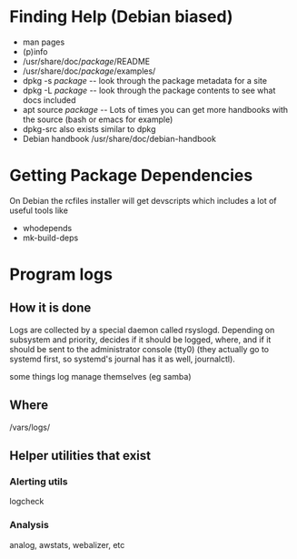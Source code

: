 # Finding Help (Debian biased)
* man pages
* (p)info
* /usr/share/doc/*package*/README
* /usr/share/doc/*package*/examples/
* dpkg -s *package* -- look through the package metadata for a site
* dpkg -L *package* -- look through the package contents to see what docs included
* apt source *package* -- Lots of times you can get more handbooks with the source (bash or emacs for example)
* dpkg-src also exists similar to dpkg
* Debian handbook /usr/share/doc/debian-handbook

# Getting Package Dependencies
On Debian the rcfiles installer will get devscripts which includes a lot of useful tools like
* whodepends
* mk-build-deps

# Program logs

## How it is done
Logs are collected by a special daemon called rsyslogd.
Depending on subsystem and priority, decides if it should be logged, where, and if it should be sent to the administrator console (tty0)
(they actually go to systemd first, so systemd's journal has it as well, journalctl).

some things log manage themselves (eg samba)

## Where
/vars/logs/

## Helper utilities that exist

### Alerting utils
logcheck

### Analysis
analog, awstats, webalizer, etc

